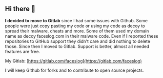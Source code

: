 ## Hi there 👋

**I decided to move to Gitlab** since I had some issues with Github. Some people were just copy pasting my code or using my code as decoy to spread their malware, cheats and more. Some of them used my domain name as decoy faceslog.com in their malware code. Even if I reported these repositories to GitHub support they didn't care and did nothing to delete those. Since then I moved to Gitlab. Support is better, almost all needed features are free. 

My Gitlab: [https://gitlab.com/faceslog](https://gitlab.com/faceslog)

I will keep Github for forks and to contribute to open source projects.
